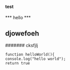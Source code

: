 #### test
*** hello ***
## djowefoeh
####### cksfjlj
``` 
function helloWorld(){
console.log("hello world");
return true
```

